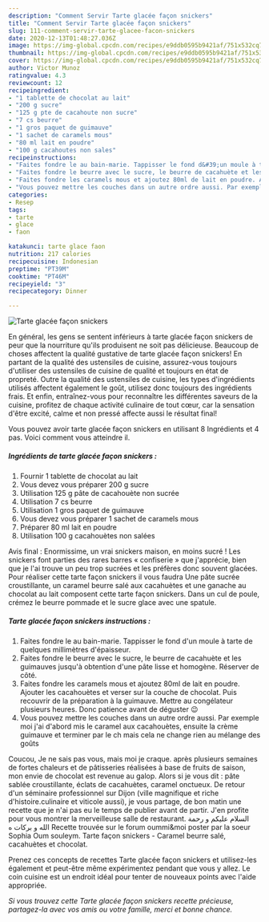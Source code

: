 ```yaml
---
description: "Comment Servir Tarte glacée façon snickers"
title: "Comment Servir Tarte glacée façon snickers"
slug: 111-comment-servir-tarte-glacee-facon-snickers
date: 2020-12-13T01:48:27.036Z
image: https://img-global.cpcdn.com/recipes/e9ddb0595b9421af/751x532cq70/tarte-glacee-facon-snickers-photo-principale-de-la-recette.jpg
thumbnail: https://img-global.cpcdn.com/recipes/e9ddb0595b9421af/751x532cq70/tarte-glacee-facon-snickers-photo-principale-de-la-recette.jpg
cover: https://img-global.cpcdn.com/recipes/e9ddb0595b9421af/751x532cq70/tarte-glacee-facon-snickers-photo-principale-de-la-recette.jpg
author: Victor Munoz
ratingvalue: 4.3
reviewcount: 12
recipeingredient:
- "1 tablette de chocolat au lait"
- "200 g sucre"
- "125 g pte de cacahoute non sucre"
- "7 cs beurre"
- "1 gros paquet de guimauve"
- "1 sachet de caramels mous"
- "80 ml lait en poudre"
- "100 g cacahoutes non sales"
recipeinstructions:
- "Faites fondre le au bain-marie. Tappisser le fond d&#39;un moule à tarte de quelques millimètres d&#39;épaisseur."
- "Faites fondre le beurre avec le sucre, le beurre de cacahuète et les guimauves jusqu&#39;à obtention d&#39;une pâte lisse et homogène. Réserver de côté."
- "Faites fondre les caramels mous et ajoutez 80ml de lait en poudre. Ajouter les cacahouètes et verser sur la couche de chocolat. Puis recouvrir de la préparation à la guimauve. Mettre au congélateur plusieurs heures. Donc patience avant de déguster 😉"
- "Vous pouvez mettre les couches dans un autre ordre aussi. Par exemple moi j&#39;ai d&#39;abord mis le caramel aux cacahouètes, ensuite la crème guimauve et terminer par le ch mais cela ne change rien au mélange des goûts"
categories:
- Resep
tags:
- tarte
- glace
- faon

katakunci: tarte glace faon 
nutrition: 217 calories
recipecuisine: Indonesian
preptime: "PT39M"
cooktime: "PT46M"
recipeyield: "3"
recipecategory: Dinner

---
```



![Tarte glacée façon snickers](https://img-global.cpcdn.com/recipes/e9ddb0595b9421af/751x532cq70/tarte-glacee-facon-snickers-photo-principale-de-la-recette.jpg)

En général, les gens se sentent inférieurs à tarte glacée façon snickers de peur que la nourriture qu'ils produisent ne soit pas délicieuse. Beaucoup de choses affectent la qualité gustative de tarte glacée façon snickers! En partant de la qualité des ustensiles de cuisine, assurez-vous toujours d'utiliser des ustensiles de cuisine de qualité et toujours en état de propreté. Outre la qualité des ustensiles de cuisine, les types d'ingrédients utilisés affectent également le goût, utilisez donc toujours des ingrédients frais. Et enfin, entraînez-vous pour reconnaître les différentes saveurs de la cuisine, profitez de chaque activité culinaire de tout cœur, car la sensation d'être excité, calme et non pressé affecte aussi le résultat final!

<!--inarticleads1-->

Vous pouvez avoir tarte glacée façon snickers en utilisant 8 Ingrédients et 4 pas. Voici comment vous atteindre il.

##### Ingrédients de tarte glacée façon snickers :

1. Fournir 1 tablette de chocolat au lait
1. Vous devez vous préparer 200 g sucre
1. Utilisation 125 g pâte de cacahouète non sucrée
1. Utilisation 7 cs beurre
1. Utilisation 1 gros paquet de guimauve
1. Vous devez vous préparer 1 sachet de caramels mous
1. Préparer 80 ml lait en poudre
1. Utilisation 100 g cacahouètes non salées


Avis final : Enormissime, un vrai snickers maison, en moins sucré ! Les snickers font parties des rares barres « confiserie » que j&#39;apprécie, bien que je l&#39;ai trouve un peu trop sucrées et les préfères donc souvent glacées. Pour réaliser cette tarte façon snickers il vous faudra Une pâte sucrée croustillante, un caramel beurre salé aux cacahuètes et une ganache au chocolat au lait composent cette tarte façon snickers. Dans un cul de poule, crémez le beurre pommade et le sucre glace avec une spatule. 

<!--inarticleads2-->

##### Tarte glacée façon snickers instructions :

1. Faites fondre le au bain-marie. Tappisser le fond d&#39;un moule à tarte de quelques millimètres d&#39;épaisseur.
1. Faites fondre le beurre avec le sucre, le beurre de cacahuète et les guimauves jusqu&#39;à obtention d&#39;une pâte lisse et homogène. Réserver de côté.
1. Faites fondre les caramels mous et ajoutez 80ml de lait en poudre. Ajouter les cacahouètes et verser sur la couche de chocolat. Puis recouvrir de la préparation à la guimauve. Mettre au congélateur plusieurs heures. Donc patience avant de déguster 😉
1. Vous pouvez mettre les couches dans un autre ordre aussi. Par exemple moi j&#39;ai d&#39;abord mis le caramel aux cacahouètes, ensuite la crème guimauve et terminer par le ch mais cela ne change rien au mélange des goûts


Coucou, Je ne sais pas vous, mais moi je craque. après plusieurs semaines de fortes chaleurs et de pâtisseries réalisées à base de fruits de saison, mon envie de chocolat est revenue au galop. Alors si je vous dit : pâte sablée croustillante, éclats de cacahuètes, caramel onctueux. De retour d&#39;un séminaire professionnel sur Dijon (ville magnifique et riche d&#39;histoire.culinaire et viticole aussi), je vous partage, de bon matin une recette que je n&#39;ai pas eu le temps de publier avant de partir. J&#39;en profite pour vous montrer la merveilleuse salle de restaurant. السلام عليكم و رحمة الله و بركات ه Recette trouvée sur le forum oummi&amp;moi poster par la soeur Sophia Oum souleym. Tarte façon snickers - Caramel beurre salé, cacahuètes et chocolat. 

<!--inarticleads1-->

<p>
Prenez ces concepts de recettes Tarte glacée façon snickers et utilisez-les également et peut-être même expérimentez pendant que vous y allez. Le coin cuisine est un endroit idéal pour tenter de nouveaux points avec l'aide appropriée.
</p>

<p>
<i>Si vous trouvez cette Tarte glacée façon snickers recette précieuse, partagez-la avec vos amis ou votre famille, merci et bonne chance.</i>
</p>
